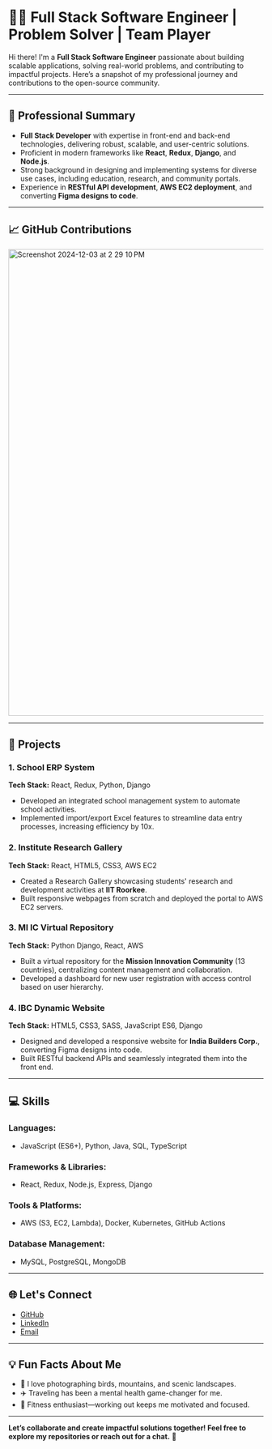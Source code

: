 # 👨‍💻 Full Stack Software Engineer | Problem Solver | Team Player  

Hi there! I'm a **Full Stack Software Engineer** passionate about building scalable applications, solving real-world problems, and contributing to impactful projects. Here’s a snapshot of my professional journey and contributions to the open-source community.  

---

## 🚀 Professional Summary  

- **Full Stack Developer** with expertise in front-end and back-end technologies, delivering robust, scalable, and user-centric solutions.  
- Proficient in modern frameworks like **React**, **Redux**, **Django**, and **Node.js**.  
- Strong background in designing and implementing systems for diverse use cases, including education, research, and community portals.  
- Experience in **RESTful API development**, **AWS EC2 deployment**, and converting **Figma designs to code**.  

---

## 📈 GitHub Contributions  

<img width="922" alt="Screenshot 2024-12-03 at 2 29 10 PM" src="https://github.com/user-attachments/assets/f80b1b48-893d-4180-9339-6f0632fab022">

---

## 🌟 Projects  

### **1. School ERP System**  
**Tech Stack:** React, Redux, Python, Django  
- Developed an integrated school management system to automate school activities.  
- Implemented import/export Excel features to streamline data entry processes, increasing efficiency by 10x.  

### **2. Institute Research Gallery**  
**Tech Stack:** React, HTML5, CSS3, AWS EC2  
- Created a Research Gallery showcasing students' research and development activities at **IIT Roorkee**.  
- Built responsive webpages from scratch and deployed the portal to AWS EC2 servers.  

### **3. MI IC Virtual Repository**  
**Tech Stack:** Python Django, React, AWS  
- Built a virtual repository for the **Mission Innovation Community** (13 countries), centralizing content management and collaboration.  
- Developed a dashboard for new user registration with access control based on user hierarchy.  

### **4. IBC Dynamic Website**  
**Tech Stack:** HTML5, CSS3, SASS, JavaScript ES6, Django  
- Designed and developed a responsive website for **India Builders Corp.**, converting Figma designs into code.  
- Built RESTful backend APIs and seamlessly integrated them into the front end.  

---

## 💻 Skills  

### **Languages:**  
- JavaScript (ES6+), Python, Java, SQL, TypeScript  

### **Frameworks & Libraries:**  
- React, Redux, Node.js, Express, Django  

### **Tools & Platforms:**  
- AWS (S3, EC2, Lambda), Docker, Kubernetes, GitHub Actions  

### **Database Management:**  
- MySQL, PostgreSQL, MongoDB  

---

## 🌐 Let's Connect  

- [GitHub](https://github.com/prakhartamta)  
- [LinkedIn](https://www.linkedin.com/in/prakhar-tamta-859678170/)  
- [Email](mailto:prakhartamta@gmail.com)  

---

## 💡 Fun Facts About Me  

- 📸 I love photographing birds, mountains, and scenic landscapes.  
- ✈️ Traveling has been a mental health game-changer for me.  
- 💪 Fitness enthusiast—working out keeps me motivated and focused.  

---

**Let’s collaborate and create impactful solutions together! Feel free to explore my repositories or reach out for a chat.** 🚀


